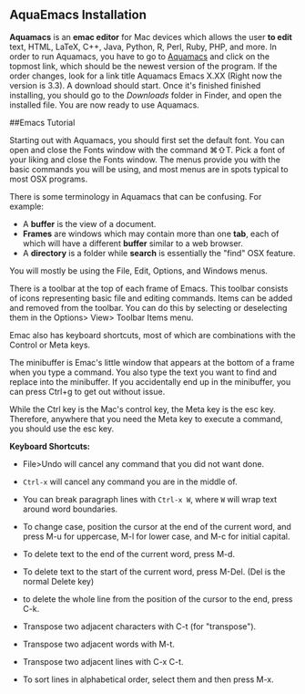 ## AquaEmacs Installation

**Aquamacs** is an **emac editor** for Mac devices which allows the
user **to edit** text, HTML, LaTeX, C++, Java, Python, R, Perl, Ruby,
PHP, and more. In order to run Aquamacs, you have to go to
[Aquamacs](http://aquamacs.org/download.shtml) and click on the
topmost link, which should be the newest version of the program. If
the order changes, look for a link title Aquamacs Emacs X.XX (Right
now the version is 3.3). A download should start. Once it's finished
finished installing, you should go to the *Downloads* folder in
Finder, and open the installed file. You are now ready to use
Aquamacs.

##Emacs Tutorial

Starting out with Aquamacs, you should first set the default font. You
can open and close the Fonts window with the command ⌘⇧T. Pick a font
of your liking and close the Fonts window. The menus provide you with
the basic commands you will be using, and most menus are in spots
typical to most OSX programs.

There is some terminology in Aquamacs that can be confusing. For example:

* A **buffer** is the view of a document.
* **Frames** are windows which may contain more than one **tab**, each
  of which will have a different **buffer** similar to a web browser.
* A **directory** is a folder while **search** is essentially the "find" OSX feature.

You will mostly be using the File, Edit, Options, and Windows menus.

There is a toolbar at the top of each frame of Emacs. This toolbar
consists of icons representing basic file and editing commands. Items
can be added and removed from the toolbar. You can do this by
selecting or deselecting them in the Options> View> Toolbar Items
menu.

Emac also has keyboard shortcuts, most of which are combinations with
the Control or Meta keys.

The minibuffer is Emac's little window that appears at the bottom of a
frame when you type a command. You also type the text you want to find
and replace into the minibuffer. If you accidentally end up in the
minibuffer, you can press Ctrl+g to get out without issue.

While the Ctrl key is the Mac's control key, the Meta key is the esc
key. Therefore, anywhere that you need the Meta key to execute a
command, you should use the esc key.

**Keyboard Shortcuts:**

* File>Undo will cancel any command that you did not want done.
* `Ctrl-x` will cancel any command you are in the middle of.
* You can break paragraph lines with `Ctrl-x W`, where `W` will wrap text around word boundaries.
* To change case, position the cursor at the end of the current word, and press M-u for uppercase, M-l for lower case, and M-c for initial capital.

* To delete text to the end of the current word, press M-d.
* To delete text to the start of the current word, press M-Del. (Del is the normal Delete key)
* to delete the whole line from the position of the cursor to the end, press C-k.

* Transpose two adjacent characters with C-t (for "transpose").
* Transpose two adjacent words with M-t.
* Transpose two adjacent lines with C-x C-t.

* To sort lines in alphabetical order, select them and then press M-x.